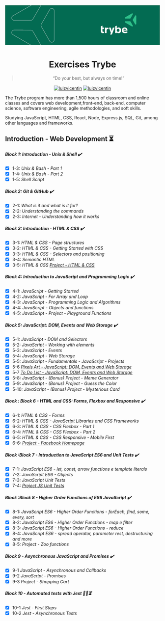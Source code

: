 <h1 align="center">
    <img alt="Trybe" src="https://github.com/luizvicentin/trybe-exercises/blob/master/trybe_logo_new.jpeg" />
</h1>

<h1 align="center"> Exercises Trybe </h1> 

<blockquote align="center">“Do your best, but always on time!”</blockquote>

<p align="center">
<a href="https://twitter.com/LuizFVicentin" target="blank"><img align="center" src="https://cdn.jsdelivr.net/npm/simple-icons@3.0.1/icons/twitter.svg" alt="luizvicentin" height="20" width="20" /></a>
<a href="https://linkedin.com/in/luizvicentin" target="blank"><img align="center" src="https://cdn.jsdelivr.net/npm/simple-icons@3.0.1/icons/linkedin.svg" alt="luizvicentin" height="20" width="20" /></a>
</p>

 The Trybe program has more than 1,500 hours of classroom and online classes and covers web development,front-end, back-end, computer science, software engineering, agile methodologies, and soft skills.

 Studying JavaScript, HTML, CSS, React, Node, Express.js, SQL, Git, among other languages and frameworks.

 ## Introduction - Web Development :hourglass_flowing_sand:
##### Block 1: Introduction - Unix & Shell :heavy_check_mark:
- [x] 1-3: *Unix & Bash - Part 1*
- [x] 1-4: *Unix & Bash - Part 2*
- [x] 1-5: *Shell Script*
##### Block 2: Git & GitHub :heavy_check_mark:
- [x] 2-1: *What is it and what is it for?*
- [x] 2-2: *Understanding the commands*
- [x] 2-3: *Internet - Understanding how it works*
##### Block 3: Introduction - HTML & CSS :heavy_check_mark:
- [x] 3-1: *HTML & CSS - Page structures*
- [x] 3-2: *HTML & CSS - Getting Started with CSS*
- [x] 3-3: *HTML & CSS - Selectors and positioning*
- [x] 3-4: *Semantic HTML* 
- [x] 3-5: *HTML & CSS  [Project - HTML & CSS](https://luizvicentin.github.io/portfolioWeb/)* 
##### Block 4: Introduction to JavaScript and Programming Logic :heavy_check_mark:
- [x] 4-1: *JavaScript - Getting Started*
- [x] 4-2: *JavaScript - For Array and Loop*
- [x] 4-3: *JavaScript - Programming Logic and Algorithms*
- [x] 4-4: *JavaScript - Objects and functions*
- [x] 4-5: *JavaScript - Project - Playground Functions*
##### Block 5: JavaScript: DOM, Events and Web Storage :heavy_check_mark:
- [x] 5-1: *JavaScript - DOM and Selectors*
- [x] 5-2: *JavaScript - Working with elements*
- [x] 5-3: *JavaScript - Events*
- [x] 5-4: *JavaScript - Web Storage*
- [x] 5-5: *JavaScript - Fundamentals - JavaScript - Projects*
- [x] 5-6 *[Pixels Art - JavaScript: DOM, Events and Web Storage](https://github.com/tryber/sd-09-project-pixels-art/tree/luizvicentin-project-pixel-art)*
- [x] 5-7 *[To Do List - JavaScript: DOM, Events and Web Storage](https://github.com/tryber/sd-09-project-todo-list/tree/luizvicentin-todo-list-project)*
- [x] 5-8: *JavaScript - (Bonus) Project - Meme Generator*
- [x] 5-9: *JavaScript - (Bonus) Project - Guess the Color*
- [x] 5-10: *JavaScript - (Bonus) Project - Mysterious Card*
##### Block : Block 6 - HTML and CSS: Forms, Flexbox and Responsive :heavy_check_mark:
- [x] 6-1: *HTML & CSS - Forms*
- [x] 6-2: *HTML & CSS - JavaScript Libraries and CSS Frameworks*
- [x] 6-3: *HTML & CSS - CSS Flexbox - Part 1*
- [x] 6-4: *HTML & CSS - CSS Flexbox - Part 2*
- [x] 6-5: *HTML & CSS - CSS Responsive - Mobile First*
- [x] 6-6: *[Project - Facebook Homepage](https://github.com/tryber/sd-09-project-facebook-signup/tree/luizvicentin-facebook-project)*
##### Block :Block 7 - Introduction to JavaScript ES6 and Unit Tests :heavy_check_mark:
- [x] 7-1: *JavaScript ES6 - let, const, arrow functions e template literals*
- [x] 7-2: *JavaScript ES6 - Objects*
- [x] 7-3: *JavaScript Unit Tests*
- [x] 7-4: *[Project JS Unit Tests](https://github.com/tryber/sd-09-project-js-unit-tests/tree/luizvicentin-js-unit-tests)* 
##### Block :Block 8 - Higher Order Functions of ES6 JavaScript :heavy_check_mark:
- [x] 8-1: *JavaScript ES6 - Higher Order Functions - forEach, find, some, every, sort*
- [x] 8-2: *JavaScript ES6 - Higher Order Functions - map e filter*
- [x] 8-3: *JavaScript ES6 - Higher Order Functions - reduce*
- [x] 8-4: *JavaScript ES6 - spread operator, parameter rest, destructuring and more*
- [x] 8-5: *Project - Zoo functions*
##### Block 9 - Asynchronous JavaScript and Promises :heavy_check_mark:
- [x] 9-1 *JavaScript - Asynchronous and Callbacks*
- [x] 9-2 *JavaScript - Promises*
- [x] 9-3 *Project - Shopping Cart*
##### Block 10 - Automated tests with Jest :man_technologist::hourglass_flowing_sand:
- [x] 10-1 *Jest - First Steps*
- [x] 10-2 *Jest - Asynchronous Tests*
